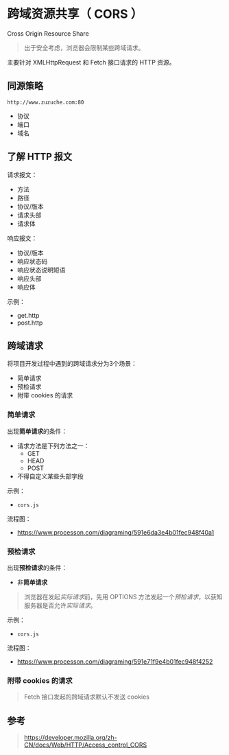 # 跨域资源共享（ CORS ）

Cross Origin Resource Share

> 出于安全考虑，浏览器会限制某些跨域请求。

主要针对 XMLHttpRequest 和 Fetch 接口请求的 HTTP 资源。


## 同源策略

`http://www.zuzuche.com:80`

* 协议
* 端口
* 域名



## 了解 HTTP 报文

请求报文：

* 方法
* 路径
* 协议/版本
* 请求头部
* 请求体


响应报文：

* 协议/版本
* 响应状态码
* 响应状态说明短语
* 响应头部
* 响应体

示例：

* get.http
* post.http


## 跨域请求

将项目开发过程中遇到的跨域请求分为3个场景：

* 简单请求
* 预检请求
* 附带 cookies 的请求


### 简单请求

出现**简单请求**的条件：

* 请求方法是下列方法之一：
  * GET
  * HEAD
  * POST
* 不得自定义某些头部字段

示例：

* `cors.js`

流程图：

* https://www.processon.com/diagraming/591e6da3e4b01fec948f40a1


### 预检请求

出现**预检请求**的条件：

* 非**简单请求**

> 浏览器在发起*实际请求*前，先用 OPTIONS 方法发起一个*预检请求*，以获知服务器是否允许*实际请求*。


示例：

* `cors.js`

流程图：

* https://www.processon.com/diagraming/591e71f9e4b01fec948f4252

### 附带 cookies 的请求

> Fetch 接口发起的跨域请求默认不发送 cookies




## 参考

> https://developer.mozilla.org/zh-CN/docs/Web/HTTP/Access_control_CORS
